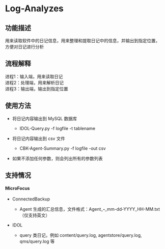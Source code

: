 # Log-Analyzes

## 功能描述
用来读取软件中的日记信息，用来整理和提取日记中的信息，并输出到指定位置，方便对日记进行分析

## 流程解释
进程1：输入端，用来读取日记<br>
进程2：处理端，用来解析日记<br>
进程3：输出端，输出到指定位置

## 使用方法
+ 将日记内容输出到 MySQL 数据库
    + IDOL-Query.py -f logfile -t tablename
    
+ 将日记内容输出到 csv 文件
    + CBK-Agent-Summary.py -f logfile -out csv

+ 如果不添加任何参数，则会列出所有的参数列表

## 支持情况

#### MicroFocus
+ ConnectedBackup
    + Agent 生成的汇总信息，文件格式：Agent_*****-*****_mm-dd-YYYY_HH-MM.txt（仅支持英文）

+ IDOL
    + query 类日记，例如 content/query.log, agentstore/query.log, qms/query.log 等